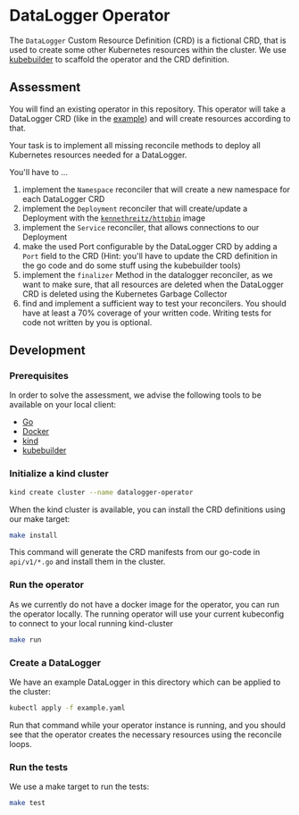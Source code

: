 # DataLogger Operator

The `DataLogger` Custom Resource Definition (CRD) is a fictional CRD, that is used to create some other Kubernetes
resources within the cluster. We use [kubebuilder](https://book.kubebuilder.io/) to scaffold the operator and the CRD
definition.

## Assessment

You will find an existing operator in this repository. This operator will take a DataLogger CRD (like in the
[example](example.yaml)) and will create resources according to that.

Your task is to implement all missing reconcile methods to deploy all Kubernetes resources needed for a DataLogger.

You'll have to ...

1. implement the `Namespace` reconciler that will create a new namespace for each DataLogger CRD
2. implement the `Deployment` reconciler that will create/update a Deployment with the
   [`kennethreitz/httpbin`](https://github.com/postmanlabs/httpbin) image
3. implement the `Service` reconciler, that allows connections to our Deployment
4. make the used Port configurable by the DataLogger CRD by adding a `Port` field to the CRD (Hint: you'll have to
   update the CRD definition in the go code and do some stuff using the kubebuilder tools)
5. implement the `finalizer` Method in the datalogger reconciler, as we want to make sure, that all resources are
   deleted when the DataLogger CRD is deleted using the Kubernetes Garbage Collector
6. find and implement a sufficient way to test your reconcilers. You should have at least a 70%
   coverage of your written code. Writing tests for code not written by you is optional.

## Development

### Prerequisites

In order to solve the assessment, we advise the following tools to be available
on your local client:

- [Go](https://golang.org/doc/install)
- [Docker](https://docs.docker.com/get-docker/)
- [kind](https://kind.sigs.k8s.io/docs/user/quick-start/#installation)
- [kubebuilder](https://book.kubebuilder.io/quick-start#installation)

### Initialize a kind cluster

```bash
kind create cluster --name datalogger-operator
```

When the kind cluster is available, you can install the CRD definitions using our make target:

```bash
make install
```

This command will generate the CRD manifests from our go-code in `api/v1/*.go` and install them in the cluster.

### Run the operator

As we currently do not have a docker image for the operator, you can run the operator locally. The running operator
will use your current kubeconfig to connect to your local running kind-cluster

```bash
make run
```

### Create a DataLogger

We have an example DataLogger in this directory which can be applied to the cluster:

```bash
kubectl apply -f example.yaml
```

Run that command while your operator instance is running, and you should see that the operator creates the necessary
resources using the reconcile loops.

### Run the tests

We use a make target to run the tests:

```bash
make test
```
